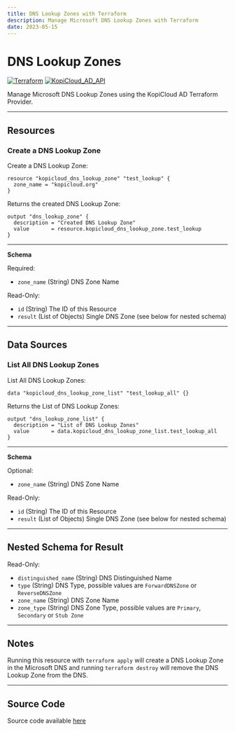 ```yaml
---
title: DNS Lookup Zones with Terraform
description: Manage Microsoft DNS Lookup Zones with Terraform
date: 2023-05-15
---
```


# DNS Lookup Zones
[![Terraform](https://img.shields.io/badge/terraform-v1.3+-blue.svg)](https://www.terraform.io/downloads.html) [![KopiCloud_AD_API](https://img.shields.io/badge/kopiCloud_ad-v1.0+-blueviolet.svg)](https://adapi.kopicloud.com)

Manage Microsoft DNS Lookup Zones using the KopiCloud AD Terraform Provider.

----

## Resources

### Create a DNS Lookup Zone

Create a DNS Lookup Zone:

```
resource "kopicloud_dns_lookup_zone" "test_lookup" {
  zone_name = "kopicloud.org"
}
```

Returns the created DNS Lookup Zone:

```
output "dns_lookup_zone" {
  description = "Created DNS Lookup Zone"
  value       = resource.kopicloud_dns_lookup_zone.test_lookup
}
```

----

**Schema**

Required:

- ```zone_name``` (String) DNS Zone Name

Read-Only:

- ```id``` (String) The ID of this Resource
- ```result``` (List of Objects) Single DNS Zone (see below for nested schema)

----

## Data Sources

### List All DNS Lookup Zones

List All DNS Lookup Zones:

```
data "kopicloud_dns_lookup_zone_list" "test_lookup_all" {}
```

Returns the List of DNS Lookup Zones:

```
output "dns_lookup_zone_list" {
  description = "List of DNS Lookup Zones"
  value       = data.kopicloud_dns_lookup_zone_list.test_lookup_all
}
```

----

**Schema**

Optional:

- ```zone_name``` (String) DNS Zone Name

Read-Only:

- ```id``` (String) The ID of this Resource
- ```result``` (List of Objects) Single DNS Zone (see below for nested schema)

----

## Nested Schema for Result

Read-Only:

- ```distinguished_name``` (String) DNS Distinguished Name
- ```type``` (String) DNS Type, possible values are ```ForwardDNSZone``` or ```ReverseDNSZone```
- ```zone_name``` (String) DNS Zone Name
- ```zone_type``` (String) DNS Zone Type, possible values are ```Primary```, ```Secondary``` or ```Stub Zone```

----

## Notes

Running this resource with ```terraform apply``` will create a DNS Lookup Zone in the Microsoft DNS and running ```terraform destroy``` will remove the DNS Lookup Zone from the DNS.

----

## Source Code

Source code available [here](https://github.com/KopiCloud-AD-API/terraform-kopicloud-ad-api-dns-zones)
